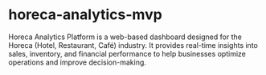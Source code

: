 # horeca-analytics-mvp
Horeca Analytics Platform is a web-based dashboard designed for the Horeca (Hotel, Restaurant, Café) industry. It provides real-time insights into sales, inventory, and financial performance to help businesses optimize operations and improve decision-making.
